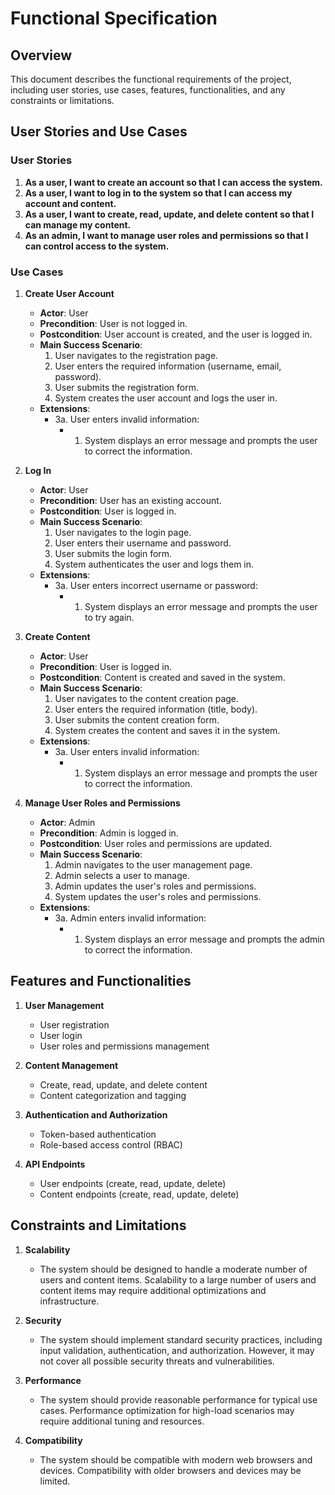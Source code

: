 # Functional Specification

## Overview

This document describes the functional requirements of the project, including user stories, use cases, features, functionalities, and any constraints or limitations.

## User Stories and Use Cases

### User Stories

1. **As a user, I want to create an account so that I can access the system.**
2. **As a user, I want to log in to the system so that I can access my account and content.**
3. **As a user, I want to create, read, update, and delete content so that I can manage my content.**
4. **As an admin, I want to manage user roles and permissions so that I can control access to the system.**

### Use Cases

1. **Create User Account**
   - **Actor**: User
   - **Precondition**: User is not logged in.
   - **Postcondition**: User account is created, and the user is logged in.
   - **Main Success Scenario**:
     1. User navigates to the registration page.
     2. User enters the required information (username, email, password).
     3. User submits the registration form.
     4. System creates the user account and logs the user in.
   - **Extensions**:
     - 3a. User enters invalid information:
       - 1. System displays an error message and prompts the user to correct the information.

2. **Log In**
   - **Actor**: User
   - **Precondition**: User has an existing account.
   - **Postcondition**: User is logged in.
   - **Main Success Scenario**:
     1. User navigates to the login page.
     2. User enters their username and password.
     3. User submits the login form.
     4. System authenticates the user and logs them in.
   - **Extensions**:
     - 3a. User enters incorrect username or password:
       - 1. System displays an error message and prompts the user to try again.

3. **Create Content**
   - **Actor**: User
   - **Precondition**: User is logged in.
   - **Postcondition**: Content is created and saved in the system.
   - **Main Success Scenario**:
     1. User navigates to the content creation page.
     2. User enters the required information (title, body).
     3. User submits the content creation form.
     4. System creates the content and saves it in the system.
   - **Extensions**:
     - 3a. User enters invalid information:
       - 1. System displays an error message and prompts the user to correct the information.

4. **Manage User Roles and Permissions**
   - **Actor**: Admin
   - **Precondition**: Admin is logged in.
   - **Postcondition**: User roles and permissions are updated.
   - **Main Success Scenario**:
     1. Admin navigates to the user management page.
     2. Admin selects a user to manage.
     3. Admin updates the user's roles and permissions.
     4. System updates the user's roles and permissions.
   - **Extensions**:
     - 3a. Admin enters invalid information:
       - 1. System displays an error message and prompts the admin to correct the information.

## Features and Functionalities

1. **User Management**
   - User registration
   - User login
   - User roles and permissions management

2. **Content Management**
   - Create, read, update, and delete content
   - Content categorization and tagging

3. **Authentication and Authorization**
   - Token-based authentication
   - Role-based access control (RBAC)

4. **API Endpoints**
   - User endpoints (create, read, update, delete)
   - Content endpoints (create, read, update, delete)

## Constraints and Limitations

1. **Scalability**
   - The system should be designed to handle a moderate number of users and content items. Scalability to a large number of users and content items may require additional optimizations and infrastructure.

2. **Security**
   - The system should implement standard security practices, including input validation, authentication, and authorization. However, it may not cover all possible security threats and vulnerabilities.

3. **Performance**
   - The system should provide reasonable performance for typical use cases. Performance optimization for high-load scenarios may require additional tuning and resources.

4. **Compatibility**
   - The system should be compatible with modern web browsers and devices. Compatibility with older browsers and devices may be limited.
